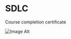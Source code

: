 # SDLC
Course completion certificate 

 ![Image Alt]([image_url](https://github.com/nandani952/SDLC/blob/main/Screenshot%20(299).png?raw=true))
